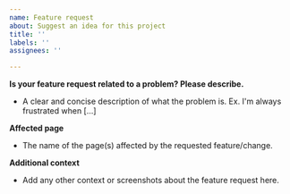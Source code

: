 ```yaml
---
name: Feature request
about: Suggest an idea for this project
title: ''
labels: ''
assignees: ''

---
```


**Is your feature request related to a problem? Please describe.**
- A clear and concise description of what the problem is. Ex. I'm always frustrated when [...]

**Affected page**
- The name of the page(s) affected by the requested feature/change.

**Additional context**
- Add any other context or screenshots about the feature request here.
